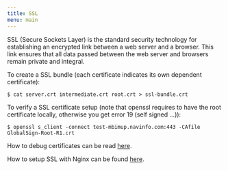 ```yaml
---
title: SSL
menu: main
---
```

SSL (Secure Sockets Layer) is the standard security technology for establishing 
an encrypted link between a web server and a browser. This link ensures that all 
data passed between the web server and browsers remain private and integral.

To create a SSL bundle (each certificate indicates its own dependent certificate):
```
$ cat server.crt intermediate.crt root.crt > ssl-bundle.crt
```

To verify a SSL certificate setup (note that openssl requires to have the root certificate locally, otherwise you get error 19 (self signed ...)):
```
$ openssl s_client -connect test-mbimup.navinfo.com:443 -CAfile GlobalSign-Root-R1.crt
```

How to debug certificates can be read [here](http://www.cyberciti.biz/faq/test-ssl-certificates-diagnosis-ssl-certificate/).

How to setup SSL with Nginx can be found [here](https://support.comodo.com/index.php?/Default/Knowledgebase/Article/View/789/37/certificate-installation-nginx).
